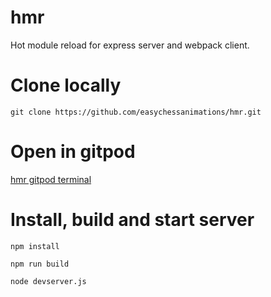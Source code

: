 # hmr

Hot module reload for express server and webpack client.

# Clone locally

```
git clone https://github.com/easychessanimations/hmr.git
```

# Open in gitpod

[hmr gitpod terminal](https://gitpod.io/#https://github.com/easychessanimations/hmr)

# Install, build and start server

```
npm install

npm run build

node devserver.js
```
